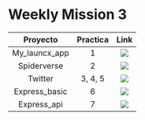 # Weekly Mission 3

  | Proyecto | Practica | Link |
|:---:|:---:|:---:|
| My_launcx_app | 1 | <a href="https://github.com/xian145/my_launchx_app" target="_blank"><img src="https://img.shields.io/badge/🔗link-PRACTICA1-blue?style=for-the-badge"></a> |
| Spiderverse | 2 | <a href="https://github.com/xian145/spiderverse" target="_blank"><img src="https://img.shields.io/badge/🔗link-PRACTICA2-blue?style=for-the-badge"></a> |
| Twitter | 3, 4, 5 |<a href="https://github.com/xian145/Twitter" target="_blank"><img src="https://img.shields.io/badge/🔗link-PRACTICA3-blue?style=for-the-badge"></a> |
| Express_basic | 6 |<a href="https://github.com/LaunchX-InnovaccionVirtual/MissionNodeJS/blob/main/semanas/semana_3/4_sprint_2_services.md" target="_blank"><img src="https://img.shields.io/badge/🔗link-PRACTICA4-blue?style=for-the-badge"></a> |
| Express_api | 7 |<a href="https://github.com/LaunchX-InnovaccionVirtual/MissionNodeJS/blob/main/semanas/semana_3/5_sprint_3_views.md" target="_blank"><img src="https://img.shields.io/badge/🔗link-PRACTICA5-blue?style=for-the-badge"></a> |
